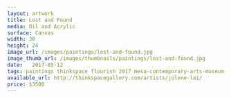 ```yaml
---
layout: artwork
title: Lost and Found
media: Oil and Acrylic
surface: Canvas
width: 30
height: 24
image_url: /images/paintings/lost-and-found.jpg
image_thumb_url: /images/thumbnails/paintings/lost-and-found.jpg
date:   2017-05-12
tags: paintings thinkspace flourish 2017 mesa-contemporary-arts-museum arizona
available_url: http://thinkspacegallery.com/artists/jolene-lai/
price: $3500
---
```

